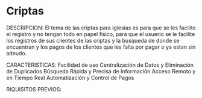 
# Criptas
DESCRIPCION:
El tema de las criptas para iglesias es para que se les facilite el registro y no tengan todo en papel fisico, para que el usuerio se le facilite los registros de sus clientes de las criptas y la busqueda de donde se encuentran y los pagos de los clientes que les falta por pagar o ya estan sin adeudo.

CARACTERISTICAS:
Facilidad de uso
Centralización de Datos y Eliminación de Duplicados
Búsqueda Rápida y Precisa de Información
Acceso Remoto y en Tiempo Real
Automatización y Control de Pagos

RIQUISITOS PREVIOS:




